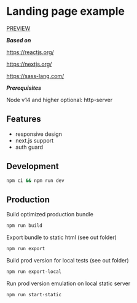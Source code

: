 # Landing page example

[PREVIEW](https://landing-template-teal.vercel.app/)

***Based on***

https://reactjs.org/

https://nextjs.org/

https://sass-lang.com/

***Prerequisites***

Node v14 and higher
optional: http-server 

## Features

- responsive design
- next.js support
- auth guard

## Development

```sh
npm ci && npm run dev
```

## Production

Build optimized production bundle 

```sh
npm run build 
```

Export bundle to static html (see out folder)
 
```sh
npm run export
```

Build prod version for local tests (see out folder)

```sh
npm run export-local
```

Run prod version emulation on local static server

```sh
npm run start-static
```
